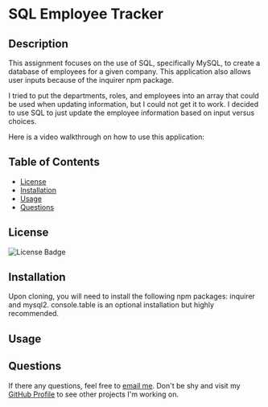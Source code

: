 # SQL Employee Tracker

## Description
This assignment focuses on the use of SQL, specifically MySQL, to create a database of employees for a given company. This application also allows user inputs because of the inquirer npm package. 

I tried to put the departments, roles, and employees into an array that could be used when updating information, but I could not get it to work. I decided to use SQL to just update the employee information based on input versus choices.

Here is a video walkthrough on how to use this application:


## Table of Contents
- [License](#license)
- [Installation](#installation)
- [Usage](#usage)
- [Questions](#questions)

## License
![License Badge](https://img.shields.io/static/v1?label=license&message=None&color=blue)

## Installation
Upon cloning, you will need to install the following npm packages: inquirer and mysql2. console.table is an optional installation but highly recommended.
    
## Usage


## Questions
If there any questions, feel free to [email me](mailto:dejesusf@uw.edu). Don't be shy and visit my [GitHub Profile](https://github.com/dejesusf) to see other projects I'm working on.